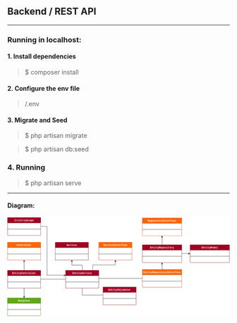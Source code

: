 ## Backend / REST API
___
### Running in localhost:
#### 1. Install dependencies
> $ composer install

#### 2. Configure the env file
> /.env

#### 3. Migrate and Seed
> $ php artisan migrate  

> $ php artisan db:seed

### 4. Running
> $ php artisan serve

___
#### Diagram:
![Class diagram](diagram.png)
